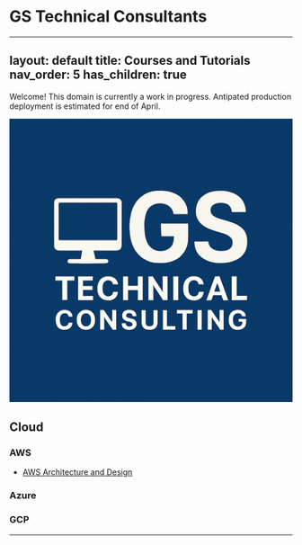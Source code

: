 # GS Technical Consultants

---
layout: default
title: Courses and Tutorials
nav_order: 5
has_children: true
---

Welcome! This domain is currently a work in progress. Antipated production deployment is estimated for end of April.

![Logo](./img/GS-Tech-Consulting-PP.png)

## Cloud

### AWS

* [AWS Architecture and Design](./cloud/aws/aws-design.md)

### Azure

### GCP

---
